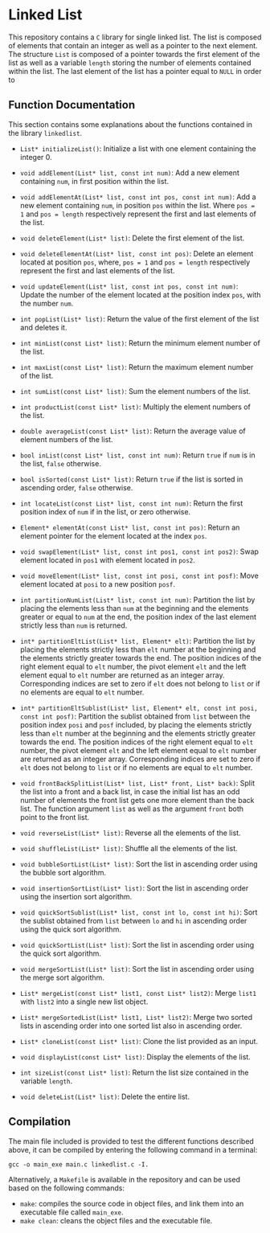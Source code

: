 # Linked List

This repository contains a `C` library for single linked list. The list is composed of elements that contain an integer as well as a pointer to the next element. The structure `List` is composed of a pointer towards the first element of the list as well as a variable `length` storing the number of elements contained within the list. The last element of the list has a pointer equal to `NULL` in order to 

## Function Documentation

This section contains some explanations about the functions contained in the library `linkedlist`.

* `List* initializeList()`: Initialize a list with one element containing the integer 0.

* `void addElement(List* list, const int num)`: Add a new element containing `num`, in first position within the list.

* `void addElementAt(List* list, const int pos, const int num)`: Add a new element containing `num`, in position `pos` within the list. Where `pos = 1` and `pos = length` respectively represent the first and last elements of the list.

* `void deleteElement(List* list)`: Delete the first element of the list.

* `void deleteElementAt(List* list, const int pos)`: Delete an element located at position `pos`, where, `pos = 1` and `pos = length` respectively represent the first and last elements of the list.

* `void updateElement(List* list, const int pos, const int num)`: Update the number of the element located at the position index `pos`, with the number `num`.

* `int popList(List* list)`: Return the value of the first element of the list and deletes it.

* `int minList(const List* list)`: Return the minimum element number of the list.

* `int maxList(const List* list)`: Return the maximum element number of the list.

* `int sumList(const List* list)`: Sum the element numbers of the list.

* `int productList(const List* list)`: Multiply the element numbers of the list.

* `double averageList(const List* list)`: Return the average value of element numbers of the list.

* `bool inList(const List* list, const int num)`: Return `true` if `num` is in the list, `false` otherwise.

* `bool isSorted(const List* list)`: Return `true` if the list is sorted in ascending order, `false` otherwise.

* `int locateList(const List* list, const int num)`: Return the first position index of `num` if in the list, or zero otherwise.

* `Element* elementAt(const List* list, const int pos)`: Return an element pointer for the element located at the index `pos`.

* `void swapElement(List* list, const int pos1, const int pos2)`: Swap element located in `pos1` with element located in `pos2`.

* `void moveElement(List* list, const int posi, const int posf)`: Move element located at `posi` to a new position `posf`.

* `int partitionNumList(List* list, const int num)`: Partition the list by placing the elements less than `num` at the beginning and the elements greater or equal to `num` at the end, the position index of the last element strictly less than `num` is returned.

* `int* partitionEltList(List* list, Element* elt)`: Partition the list by placing the elements strictly less than `elt` number at the beginning and the elements strictly greater towards the end. The position indices of the right element equal to `elt` number, the pivot element `elt` and the left element equal to `elt` number are returned as an integer array. Corresponding indices are set to zero if `elt` does not belong to `list` or if no elements are equal to `elt` number.

* `int* partitionEltSublist(List* list, Element* elt, const int posi, const int posf)`: Partition the sublist obtained from `list` between the position index `posi` and `posf` included, by placing the elements strictly less than `elt` number at the beginning and the elements strictly greater towards the end. The position indices of the right element equal to `elt` number, the pivot element `elt` and the left element equal to `elt` number are returned as an integer array. Corresponding indices are set to zero if `elt` does not belong to `list` or if no elements are equal to `elt` number. 

* `void frontBackSplitList(List* list, List* front, List* back)`: Split the list into a front and a back list, in case the initial list has an odd number of elements the front list gets one more element than the back list. The function argument `list` as well as the argument `front` both point to the front list.

* `void reverseList(List* list)`: Reverse all the elements of the list.

* `void shuffleList(List* list)`: Shuffle all the elements of the list.

* `void bubbleSortList(List* list)`: Sort the list in ascending order using the bubble sort algorithm.

* `void insertionSortList(List* list)`: Sort the list in ascending order using the insertion sort algorithm.

* `void quickSortSublist(List* list, const int lo, const int hi)`: Sort the sublist obtained from `list` between `lo` and `hi` in ascending order using the quick sort algorithm.

* `void quickSortList(List* list)`: Sort the list in ascending order using the quick sort algorithm.

* `void mergeSortList(List* list)`: Sort the list in ascending order using the merge sort algorithm.

* `List* mergeList(const List* list1, const List* list2)`: Merge `list1` with `list2` into a single new list object.

* `List* mergeSortedList(List* list1, List* list2)`: Merge two sorted lists in ascending order into one sorted list also in ascending order.

* `List* cloneList(const List* list)`: Clone the list provided as an input.

* `void displayList(const List* list)`: Display the elements of the list.

* `int sizeList(const List* list)`: Return the list size contained in the variable `length`.

* `void deleteList(List* list)`: Delete the entire list.

## Compilation

The main file included is provided to test the different functions described above, it can be compiled by entering the following command in a terminal:

```gcc -o main_exe main.c linkedlist.c -I.```

Alternatively, a `Makefile` is available in the repository and can be used based on the following commands:

- `make`: compiles the source code in object files, and link them into an executable file called `main_exe`.
- `make clean`: cleans the object files and the executable file.
